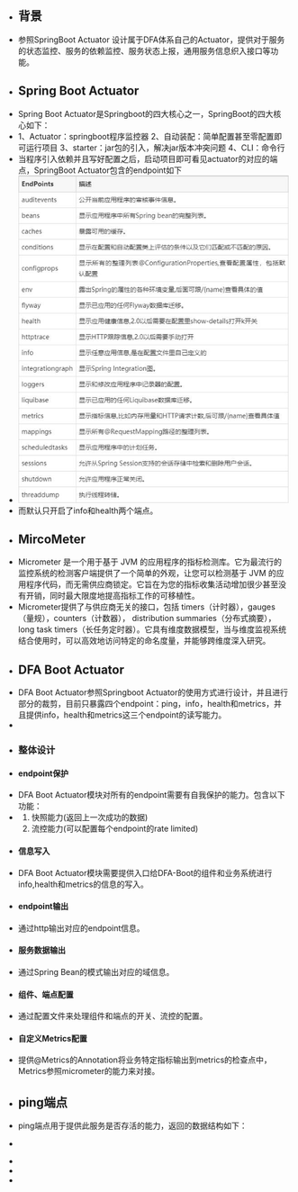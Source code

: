 - ## 背景
- 参照SpringBoot Actuator 设计属于DFA体系自己的Actuator，提供对于服务的状态监控、服务的依赖监控、服务状态上报，通用服务信息织入接口等功能。
- ## Spring Boot Actuator
- Spring Boot Actuator是Springboot的四大核心之一，SpringBoot的四大核心如下：
- 1、Actuator：springboot程序监控器
  2、自动装配：简单配置甚至零配置即可运行项目
  3、starter：jar包的引入，解决jar版本冲突问题
  4、CLI：命令行
- 当程序引入依赖并且写好配置之后，启动项目即可看见actuator的对应的端点，SpringBoot Actuator包含的endpoint如下
- ![image.png](../assets/image_1659342798115_0.png)
- 而默认只开启了info和health两个端点。
- ## MircoMeter
- Micrometer 是一个用于基于 JVM 的应用程序的指标检测库。它为最流行的监控系统的检测客户端提供了一个简单的外观，让您可以检测基于 JVM 的应用程序代码，而无需供应商锁定。它旨在为您的指标收集活动增加很少甚至没有开销，同时最大限度地提高指标工作的可移植性。
- Micrometer提供了与供应商无关的接口，包括 timers（计时器），gauges（量规），counters（计数器）， distribution summaries（分布式摘要）， long task timers（长任务定时器）。它具有维度数据模型，当与维度监视系统结合使用时，可以高效地访问特定的命名度量，并能够跨维度深入研究。
- ## DFA Boot Actuator
- DFA Boot Actuator参照Springboot Actuator的使用方式进行设计，并且进行部分的裁剪，目前只暴露四个endpoint：ping，info，health和metrics，并且提供info，health和metrics这三个endpoint的读写能力。
-
- ### 整体设计
- #### endpoint保护
- DFA Boot Actuator模块对所有的endpoint需要有自我保护的能力。包含以下功能：
- 1. 快照能力(返回上一次成功的数据)
  2. 流控能力(可以配置每个endpoint的rate limited)
- #### 信息写入
- DFA Boot Actuator模块需要提供入口给DFA-Boot的组件和业务系统进行info,health和metrics的信息的写入。
- #### endpoint输出
- 通过http输出对应的endpoint信息。
- #### 服务数据输出
- 通过Spring Bean的模式输出对应的域信息。
- #### 组件、端点配置
- 通过配置文件来处理组件和端点的开关、流控的配置。
- #### 自定义Metrics配置
- 提供@Metrics的Annotation将业务特定指标输出到metrics的检查点中，Metrics参照micrometer的能力来对接。
- ## ping端点
- ping端点用于提供此服务是否存活的能力，返回的数据结构如下：
- ```json
  ```
-
-
-